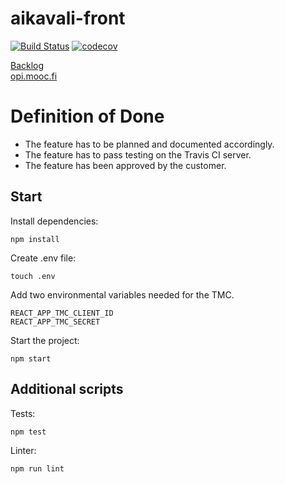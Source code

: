 # aikavali-front
[![Build Status](https://travis-ci.org/ohtu-aikavali2/aikavali2-front.svg?branch=master)](https://travis-ci.org/ohtu-aikavali2/aikavali2-front)
[![codecov](https://codecov.io/gh/ohtu-aikavali2/aikavali2-front/branch/master/graph/badge.svg)](https://codecov.io/gh/ohtu-aikavali2/aikavali2-front)

[Backlog](https://docs.google.com/spreadsheets/d/15_vCkjjTOUxaQN1zxxQHbL1P8U5bj6oboSiP0_snezE/edit?usp=sharing)  
[opi.mooc.fi](https://opi.mooc.fi/)

# Definition of Done

- The feature has to be planned and documented accordingly.
- The feature has to pass testing on the Travis CI server.
- The feature has been approved by the customer.

## Start  
Install dependencies:

```npm install```

Create .env file: 

```touch .env```

Add two environmental variables needed for the TMC.
```
REACT_APP_TMC_CLIENT_ID
REACT_APP_TMC_SECRET
```

Start the project:

```npm start```

## Additional scripts
Tests:

```npm test```

Linter:

```npm run lint```

